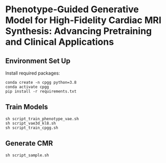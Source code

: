 # Phenotype-Guided Generative Model for High-Fidelity Cardiac MRI Synthesis: Advancing Pretraining and Clinical Applications
## Environment Set Up
Install required packages:
```
conda create -n cpgg python=3.8
conda activate cpgg
pip install -r requirements.txt
```

## Train Models
```
sh script_train_phenotype_vae.sh
sh script_vae3d_kl8.sh
sh script_train_cpgg.sh
```
## Generate CMR
```
sh script_sample.sh
```